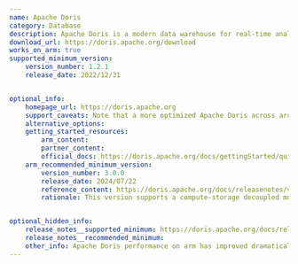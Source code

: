 ```yaml
---
name: Apache Doris
category: Database
description: Apache Doris is a modern data warehouse for real-time analytics. It delivers lightning-fast analytics on real-time data at scale.
download_url: https://doris.apache.org/download
works_on_arm: true
supported_minimum_version:
    version_number: 1.2.1
    release_date: 2022/12/31


optional_info:
    homepage_url: https://doris.apache.org
    support_caveats: Note that a more optimized Apache Doris across architectures is available from version 2.1.6, released 2024/09/10, and 3.0.
    alternative_options:
    getting_started_resources:
        arm_content: 
        partner_content: 
        official_docs: https://doris.apache.org/docs/gettingStarted/quick-start
    arm_recommended_minimum_version:
        version_number: 3.0.0
        release_date: 2024/07/22
        reference_content: https://doris.apache.org/docs/releasenotes/v3.0/release-3.0.0
        rationale: This version supports a compute-storage decoupled mode in addition to the compute-storage coupled mode for cluster deployment. Hence, users can achieve physical isolation between query loads across multiple compute clusters, as well as isolation between read and write loads. Additionally, users can take advantage of low-cost shared storage systems such as object storage or HDFS to significantly reduce storage costs.


optional_hidden_info:
    release_notes__supported_minimum: https://doris.apache.org/docs/releasenotes/v1.1/release-1.1.0
    release_notes__recommended_minimum: 
    other_info: Apache Doris performance on arm has improved dramatically since version 2.1, the latest versions of 2.1 and 3.0 are recommended. See release notes [here](https://doris.apache.org/docs/releasenotes/v2.1/release-2.1.6).
---
```

